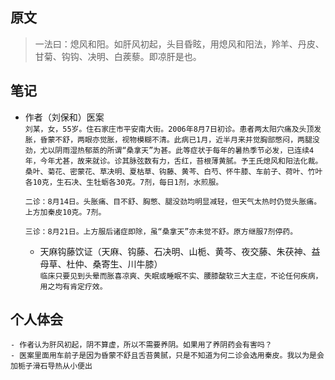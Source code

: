 ## 原文
> 一法曰：熄风和阳。如肝风初起，头目昏眩，用熄风和阳法，羚羊、丹皮、甘菊、钩钩、决明、白蒺藜。即凉肝是也。

## 笔记
 - 作者（刘保和）医案   
    ```刘某，女，55岁。住石家庄市平安南大街。2006年8月7日初诊。患者两太阳穴痛及头顶发胀，昏蒙不舒，两眼亦觉胀，视物模糊不清。此病已1月，近半月来并觉胸部憋闷，两腿没劲，尤以阴雨湿热郁蒸的所谓“桑拿天”为甚。此等症状于每年的暑热季节必发，已连续4年，今年尤甚，故来就诊。诊其脉弦数有力，舌红，苔根薄黄腻。予王氏熄风和阳法化裁。```  
    ```桑叶、菊花、密蒙花、草决明、夏枯草、钩藤、黄芩、白芍、怀牛膝、车前子、荷叶、竹叶各10克，生石决、生牡蛎各30克。7剂，每日1剂，水煎服。```  
    
    ```二诊：8月14日。头胀痛、目不舒、胸憋、腿没劲均明显减轻，但天气太热时仍觉头胀痛。```  
    ```上方加秦皮10克。7剂。```  
    
    ```三诊：8月21日。上方服后诸症即除，虽“桑拿天”亦未觉不舒。原方继服7剂停药。```
    
    - 天麻钩藤饮证（天麻、钩藤、石决明、山栀、黄芩、夜交藤、朱茯神、益母草、杜仲、桑寄生、川牛膝）  
        ```临床只要见到头晕而胀喜凉爽、失眠或睡眠不实、腰膝酸软三大主症，不论任何疾病，用之均有肯定疗效。```  
        

## 个人体会
    - 作者认为肝风初起，阴不算虚，所以不需要养阴。如果用了养阴药会有害吗？
    - 医案里面用车前子是因为昏蒙不舒且舌苔黄腻，只是不知道为何二诊会选用秦皮。我以为是会加栀子滑石导热从小便出